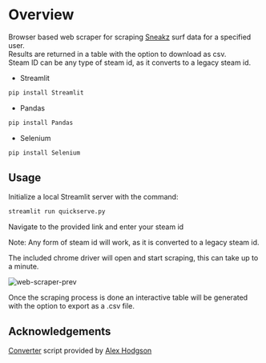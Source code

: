 # Overview
Browser based web scraper for scraping [Sneakz](https://snksrv.com/surfstats/) surf data for a specified user.  
Results are returned in a table with the option to download as csv.  
Steam ID can be any type of steam id, as it converts to a legacy steam id.  

- Streamlit
```python
pip install Streamlit
```
- Pandas
```python
pip install Pandas
```
- Selenium
```python
pip install Selenium
```


## Usage
Initialize a local Streamlit server with the command:
```python
streamlit run quickserve.py
```
Navigate to the provided link and enter your steam id

Note: Any form of steam id will work, as it is converted to a legacy steam id.  

The included chrome driver will open and start scraping, this can take up to a minute.

![web-scraper-prev](https://user-images.githubusercontent.com/106990217/177836535-e4f6d7ef-d899-419e-886d-babb3bdc19d6.png)


Once the scraping process is done an interactive table will be generated with the option to export as a .csv file.

## Acknowledgements
[Converter](https://github.com/AlexHodgson/steamid-converter) script provided by [Alex Hodgson](https://github.com/AlexHodgson)
